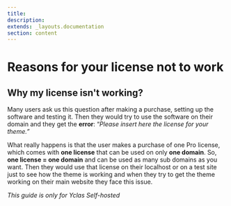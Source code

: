 ```yaml
---
title:
description:
extends: _layouts.documentation
section: content
---
```



# Reasons for your license not to work

## Why my license isn't working?

Many users ask us this question after making a purchase, setting up the software and testing it. Then they would try to use the software on their domain and they get the  **error**: “_Please insert here the license for your theme.”_

What really happens is that the user makes a purchase of one Pro license, which comes with  **one license**  that can be used on only  **one domain**. So,  **one license = one domain** and can be used as many sub domains as you want. Then they would use that license on their localhost or on a test site just to see how the theme is working and when they try to get the theme working on their main website they face this issue.


*This guide is only for Yclas Self-hosted*
